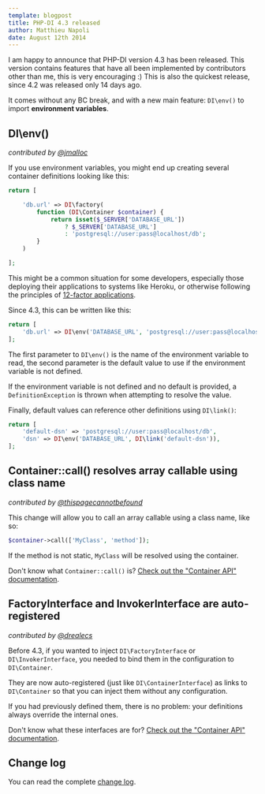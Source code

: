 ```yaml
---
template: blogpost
title: PHP-DI 4.3 released
author: Matthieu Napoli
date: August 12th 2014
---
```


I am happy to announce that PHP-DI version 4.3 has been released. This version contains features that have all been
implemented by contributors other than me, this is very encouraging :) This is also the quickest release,
since 4.2 was released only 14 days ago.

It comes without any BC break, and with a new main feature: `DI\env()` to import **environment variables**.


## DI\env()

*contributed by [@jmalloc](https://github.com/jmalloc)*

If you use environment variables, you might end up creating several container definitions looking like this:

```php
return [

    'db.url' => DI\factory(
        function (DI\Container $container) {
            return isset($_SERVER['DATABASE_URL'])
                ? $_SERVER['DATABASE_URL']
                : 'postgresql://user:pass@localhost/db';
        }
    )

];
```

This might be a common situation for some developers, especially those deploying their applications to
systems like Heroku, or otherwise following the principles of [12-factor applications](http://12factor.net/config).

Since 4.3, this can be written like this:

```php
return [
    'db.url' => DI\env('DATABASE_URL', 'postgresql://user:pass@localhost/db'),
];
```

The first parameter to `DI\env()` is the name of the environment variable to read,
the second parameter is the default value to use if the environment variable is not defined.

If the environment variable is not defined and no default is provided, a `DefinitionException`
is thrown when attempting to resolve the value.

Finally, default values can reference other definitions using `DI\link()`:

```php
return [
    'default-dsn' => 'postgresql://user:pass@localhost/db',
    'dsn' => DI\env('DATABASE_URL', DI\link('default-dsn')),
];
```


## Container::call() resolves array callable using class name

*contributed by [@thispagecannotbefound](https://github.com/thispagecannotbefound)*

This change will allow you to call an array callable using a class name, like so:

```php
$container->call(['MyClass', 'method']);
```

If the method is not static, `MyClass` will be resolved using the container.

Don't know what `Container::call()` is? [Check out the "Container API" documentation](http://php-di.org/doc/container.html).


## FactoryInterface and InvokerInterface are auto-registered

*contributed by [@drealecs](https://github.com/drealecs)*

Before 4.3, if you wanted to inject `DI\FactoryInterface` or `DI\InvokerInterface`, you needed to bind
them in the configuration to `DI\Container`.

They are now auto-registered (just like `DI\ContainerInterface`) as links to `DI\Container` so that
you can inject them without any configuration.

If you had previously defined them, there is no problem: your definitions always override the internal ones.

Don't know what these interfaces are for? [Check out the "Container API" documentation](http://php-di.org/doc/container.html).


## Change log

You can read the complete [change log](../change-log.md).

